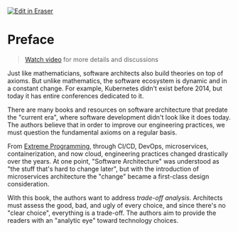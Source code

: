 <p><a target="_blank" href="https://app.eraser.io/workspace/ziC020FbCmkBeSQ6jo9Z" id="edit-in-eraser-github-link"><img alt="Edit in Eraser" src="https://firebasestorage.googleapis.com/v0/b/second-petal-295822.appspot.com/o/images%2Fgithub%2FOpen%20in%20Eraser.svg?alt=media&amp;token=968381c8-a7e7-472a-8ed6-4a6626da5501"></a></p>

# Preface
>  [﻿Watch video](https://youtube.com/watch?v=WXIuQQGrUsQ) for more details and discussions

Just like mathematicians, software architects also build theories on top of
axioms. But unlike mathematics, the software ecosystem is dynamic and in a constant change. For example, Kubernetes didn't exist before 2014, but today it has entire conferences dedicated to it.

There are many books and resources on software architecture that predate the "current era", where software development didn't look like it does today. The authors believe that in order to improve our engineering practices, we must question the fundamental axioms on a regular basis.

From [﻿Extreme Programming](http://www.extremeprogramming.org/), through CI/CD, DevOps, microservices, containerization, and now cloud, engineering practices changed drastically over the years. At one point, "Software Architecture" was understood as "the stuff that's hard to change later", but with the introduction of microservices architecture the "change" became a first-class design consideration.

With this book, the authors want to address _trade-off analysis_. Architects
must assess the good, bad, and ugly of every choice, and since there's no "clear choice", everything is a trade-off. The authors aim to provide the readers with an "analytic eye" toward technology choices.



<!--- Eraser file: https://app.eraser.io/workspace/ziC020FbCmkBeSQ6jo9Z --->